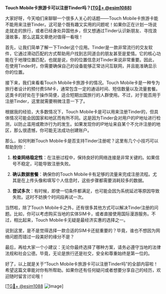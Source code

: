 **Touch Mobile卡旅游卡可以注册Tinder吗？[[TG💪+ @esim1088](https://t.me/s/esim1088)]**

大家好呀，今天咱们来聊聊一个很多人关心的话题——Touch Mobile卡旅游卡能不能用来注册Tinder。这可是个既有趣又实用的问题呢！如果你正在计划一场说走就走的旅行，或者已经身处异国他乡，但又想通过Tinder认识新朋友、寻找浪漫故事，那么这篇文章绝对值得一看哦！

首先，让我们简单了解一下Tinder这个应用。Tinder是一款非常流行的交友软件，它通过滑动匹配的方式帮助用户找到志同道合的朋友甚至是爱情。它的核心功能在于地理位置匹配，也就是说，你的位置信息对Tinder来说非常重要。因此，在使用Tinder时，你需要确保自己的设备能够正常访问互联网，并且能准确显示你的位置。

接下来，我们来看看Touch Mobile卡旅游卡的情况。Touch Mobile卡是一种专为旅行者设计的预付费SIM卡，通常包含一定的通话时间、短信数量以及流量套餐。这类卡的好处在于操作简便，适合短期出国旅行的人群使用。不过，对于能否用于注册Tinder，这里就需要稍微注意一下了。

根据我的经验，大多数情况下，Touch Mobile卡是可以用来注册Tinder的，但具体情况可能会因国家和地区而有所不同。这是因为Tinder会对用户的IP地址进行检测，以防止滥用或欺诈行为的发生。如果发现你的IP地址来自某个不允许注册的地区，那么很遗憾，你可能无法成功创建账户。

那么，如何判断Touch Mobile卡是否支持Tinder注册呢？这里有几个小技巧可以帮助到你：

1. **检查网络稳定性**：在注册过程中，保持良好的网络连接是非常关键的。如果信号不稳定，可能导致注册失败。
   
2. **确认数据套餐**：确保你的Touch Mobile卡有足够的流量来完成注册流程。尤其是在上传头像和填写个人信息时，这些步骤都需要消耗较多的数据。

3. **尝试多次**：有时候，即使一切条件都满足，也可能会因为系统延迟等原因导致失败。这时不妨换个时间段再试一次。

当然啦，除了Touch Mobile卡之外，还有很多其他方式可以解决Tinder注册的问题。比如，你可以考虑购买当地的实体SIM卡，或者直接使用国际漫游服务。不过，相比起来，Touch Mobile卡无疑是最经济实惠的选择之一。

说到这里，是不是觉得选择一款合适的SIM卡还挺重要的？毕竟，谁也不想因为网络问题而错过一段美好的缘分不是？

最后，再给大家一个小建议：无论你最终选择了哪种方案，请务必遵守当地的法律法规和社会公德。毕竟，无论是旅行还是社交，安全和尊重始终是第一位的。

好了，以上就是关于“Touch Mobile卡旅游卡可以注册Tinder吗”的全部内容啦！希望这篇文章能对你有所帮助。如果你还有任何疑问或者想要分享自己的经历，欢迎随时留言讨论哦！

[[TG💪+ @esim1088](https://t.me/s/esim1088) ![Image](https://i.postimg.cc/4NQfJmqS/Snipaste-2025-05-13-00-14-12.png)]